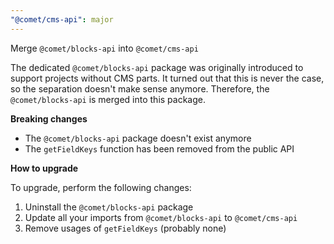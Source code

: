```yaml
---
"@comet/cms-api": major
---
```


Merge `@comet/blocks-api` into `@comet/cms-api`

The dedicated `@comet/blocks-api` package was originally introduced to support projects without CMS parts.
It turned out that this is never the case, so the separation doesn't make sense anymore.
Therefore, the `@comet/blocks-api` is merged into this package.

**Breaking changes**

-   The `@comet/blocks-api` package doesn't exist anymore
-   The `getFieldKeys` function has been removed from the public API

**How to upgrade**

To upgrade, perform the following changes:

1. Uninstall the `@comet/blocks-api` package
2. Update all your imports from `@comet/blocks-api` to `@comet/cms-api`
3. Remove usages of `getFieldKeys` (probably none)
